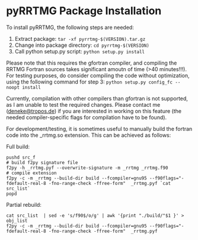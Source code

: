 # pyRRTMG Package Installation

To install pyRRTMG, the following steps are needed:
1. Extract package: `tar -xf pyrrtmg-$(VERSION).tar.gz`
2. Change into package directory: `cd pyrrtmg-$(VERSION)`
3. Call python setup.py script: `python setup.py install`

Please note that this requires the gfortran compiler, and compiling
the RRTMG Fortran sources takes significant amoutn of time (>40
minutes!!!). For testing purposes, do consider compiling the code
without optimization, using the following command for step 3:
`python setup.py config_fc --noopt install`

Currently, compilation with other compilers than gfortran is not
supported, as I am unable to test the required changes. Please contact
me (deneke@tropos.de) if you are interested in working on this feature
(the needed compiler-specific flags for compilation have to be found).

For development/testing, it is sometimes useful to manually build the
fortran code into the _rrtmg.so extension. This can be achieved as
follows:

Full build:
```
pushd src_f
# build f2py signature file
f2py -h _rrtmg.pyf --overwrite-signature -m _rrtmg _rrtmg.f90
# compile extension
f2py -c -m _rrtmg --build-dir build --fcompiler=gnu95 --f90flags="-fdefault-real-8 -fno-range-check -ffree-form"  _rrtmg.pyf `cat src_list`
popd
```

Partial rebuild:
```
cat src_list  | sed -e 's/f90$/o/g' | awk '{print "./build/"$1 }' > obj_list
f2py -c -m _rrtmg --build-dir build --fcompiler=gnu95 --f90flags="-fdefault-real-8 -fno-range-check -ffree-form"  _rrtmg.pyf
```



